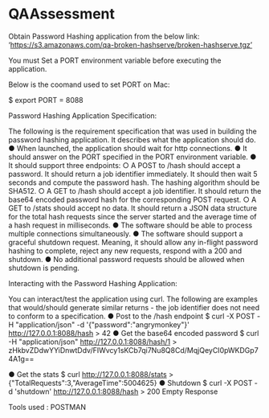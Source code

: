 # QAAssessment

Obtain Password Hashing application from the below link:
‘https://s3.amazonaws.com/qa-broken-hashserve/broken-hashserve.tgz’

You must Set a PORT environment variable before executing the application.

Below is the coomand used to set PORT on Mac:

$ export PORT = 8088

Password Hashing Application Specification:

The following is the requirement specification that was used in building the password hashing application. It describes what the application should do.
    ● When launched, the application should wait for http connections.
    ● It should answer on the PORT specified in the PORT environment variable.
    ● It should support three endpoints:
        ○ A POST to /hash should accept a password. It should return a job identifier immediately. It should then wait 5 seconds and compute the password hash. The         hashing algorithm should be SHA512.
        ○ A GET to /hash should accept a job identifier. It should return the base64 encoded password hash for the corresponding POST request.
        ○ A GET to /stats should accept no data. It should return a JSON data structure for the total hash requests since the server started and the average time of         a hash request in milliseconds.
    ● The software should be able to process multiple connections simultaneously.
    ● The software should support a graceful shutdown request. Meaning, it should allow any
        in-flight password hashing to complete, reject any new requests, respond with a 200 and
        shutdown.
    ● No additional password requests should be allowed when shutdown is pending.

Interacting with the Password Hashing Application:

You can interact/test the application using curl. The following are examples that would/should generate similar returns - the job identifier does not need to conform to a specification.
   ● Post to the /hash endpoint
    $ curl -X POST -H "application/json" -d '{"password":"angrymonkey"}'
    http://127.0.0.1:8088/hash
    > 42
   ● Get the base64 encoded password
    $ curl -H "application/json" http://127.0.0.1:8088/hash/1
    > zHkbvZDdwYYiDnwtDdv/FIWvcy1sKCb7qi7Nu8Q8Cd/MqjQeyCI0pWKDGp74A1g==
  
   ● Get the stats
    $ curl http://127.0.0.1:8088/stats
    > {"TotalRequests":3,"AverageTime":5004625}
   ● Shutdown
    $ curl -X POST -d 'shutdown' http://127.0.0.1:8088/hash > 200 Empty Response

Tools used :
POSTMAN
